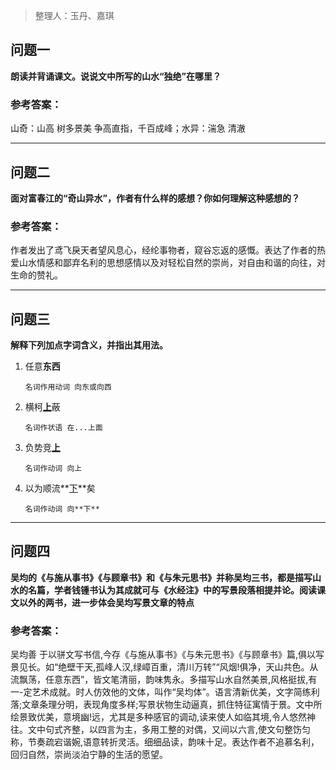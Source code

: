 > 整理人：玉丹、嘉琪

## 问题一

**朗读并背诵课文。说说文中所写的山水“独绝”在哪里？**

### 参考答案：

山奇：山高 树多景美 争高直指，千百成峰；水异：湍急 清澈



------



## **问题二**

**面对富春江的“奇山异水”，作者有什么样的感想？你如何理解这种感想的？**

### 参考答案：

作者发出了鸢飞戾天者望风息心，经纶事物者，窥谷忘返的感慨。表达了作者的热爱山水情感和鄙弃名利的思想感情以及对轻松自然的崇尚，对自由和谐的向往，对生命的赞礼。



------



## 问题三

 **解释下列加点字词含义，并指出其用法。**

1. 任意**东西**

   `名词作用动词 向东或向西`

2. 横柯<u>**上**</u>蔽

   `名词作状语 在...上面`

3. 负势竞<u>**上**</u>

   `名词作动词 向上`

4. 以为顺流**<u>下</u>**矣

   `名词作动词 向**下**`



------



## 问题四

**吴均的《与施从事书》《与顾章书》和《与朱元思书》并称吴均三书，都是描写山水的名篇，学者钱锺书认为其成就可与《水经注》中的写景段落相提并论。阅读课文以外的两书，进一步体会吴均写景文章的特点**

### **参考答案：**

吴均善 于以骈文写书信,今存《与施从事书》《与朱元思书》《与顾章书》篇,俱以写景见长。如“绝壁干天,孤峰人汉,绿嶂百重，清川万转”“风烟!俱净，天山共色。从流飘荡，任意东西”，皆文笔清丽，韵味隽永。多描写山水自然美景,风格挺拔,有一-定艺术成就。时人仿效他的文体，叫作“吴均体”。语言清新优美，文字简练利落;文章条理分明，表现角度多样;写景状物生动逼真，抓住特征寓情于景。文中所绘景致优美，意境幽!远，尤其是多种感官的调动,读来使人如临其境,令人悠然神往。文中句式齐整，以四言为主，多用工整的对偶，又间以六言,使文句整饬匀称，节奏疏宕谐婉,语意转折灵活。细细品读，韵味十足。表达作者不追慕名利，回归自然，崇尚淡泊宁静的生活的愿望。

